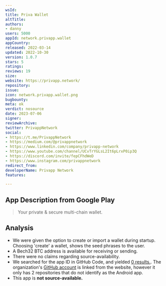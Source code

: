 ```yaml
---
wsId:
title: Priva Wallet
altTitle:
authors:
- danny
users: 5000
appId: network.privapp.wallet
appCountry:
released: 2022-03-14
updated: 2022-10-30
version: 1.0.7
stars: 5
ratings:
reviews: 19
size:
website: https://privapp.network/
repository:
issue:
icon: network.privapp.wallet.png
bugbounty:
meta: ok
verdict: nosource
date: 2023-07-06
signer:
reviewArchive:
twitter: PrivappNetwork
social:
- https://t.me/PrivappNetwork
- https://medium.com/@privappnetwork
- https://www.linkedin.com/company/privapp-network
- https://www.youtube.com/channel/UCvTrYGLsL2It6pLrxP0ip3Q
- https://discord.com/invite/fepCFhdWeD
- https://www.instagram.com/privappnetwork
redirect_from:
developerName: Privapp Network
features:

---
```


## App Description from Google Play

> Your private & secure multi-chain wallet.

## Analysis

- We were given the option to create or import a wallet during startup. Choosing 'create' a wallet, shows the seed phrases to the user.
- A Bech32 BTC address is available for receiving or sending.
- There were no claims regarding source-availability.
- We searched for the app ID in GitHub Code, and yielded [0 results.](https://github.com/search?q=network.privapp.wallet&type=code). The organization's [GitHub account](https://github.com/PrivappNetwork) is linked from the website, however it only has 2 repositories that do not identify as the Android app.
- This app is **not source-available.**
